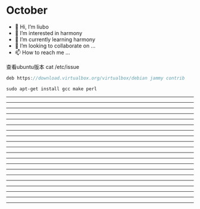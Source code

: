 # October

* 👋 Hi, I’m liubo
* 👀 I’m interested in harmony
* 🌱 I’m currently learning harmony
* 💞️ I’m looking to collaborate on ...
* 📫 How to reach me ...















查看ubuntu版本
cat /etc/issue





```cpp
deb https://download.virtualbox.org/virtualbox/debian jammy contrib
```

```
sudo apt-get install gcc make perl
```




---
---
---
---
---
---
---
---
---
---
---
---
---
---
---
---
---
---
---
---












